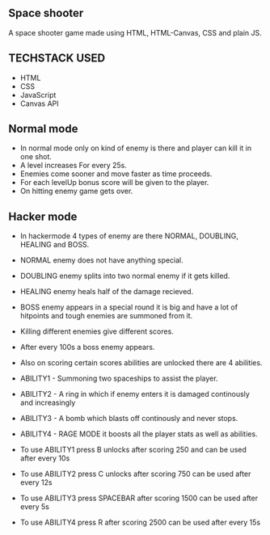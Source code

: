 
## Space shooter
    
A space shooter game made using HTML, HTML-Canvas, CSS and plain JS.


## TECHSTACK USED

- HTML
- CSS
- JavaScript
- Canvas API


## Normal mode
- In normal mode only on kind of enemy is there and player can kill it in one shot.
- A level increases For every 25s.
- Enemies come sooner and move faster as time proceeds.
- For each levelUp bonus score will be given to the player. 
- On hitting enemy game gets over. 


## Hacker mode
- In hackermode 4 types of enemy are there NORMAL, DOUBLING, HEALING and BOSS.
- NORMAL enemy does not have anything special.
- DOUBLING enemy splits into two normal enemy if it gets killed.
- HEALING enemy heals half of the damage recieved.
- BOSS enemy appears in a special round it is big and have a lot of hitpoints and tough enemies are summoned from it.
- Killing different enemies give different scores.
- After every 100s a boss enemy appears.
      
- Also on scoring certain scores abilities are unlocked there are 4 abilities.
- ABILITY1 - Summoning two spaceships to assist the player.
- ABILITY2 - A ring in which if enemy enters it is damaged continously and increasingly
- ABILITY3 - A bomb which blasts off continously and never stops.
- ABILITY4 - RAGE MODE it boosts all the player stats as well as abilities.
      
- To use ABILITY1 press B unlocks after scoring 250 and can be used after every 10s
- To use ABILITY2 press C unlocks after scoring 750 can be used after every 12s
- To use ABILITY3 press SPACEBAR after scoring 1500 can be used after every 5s
- To use ABILITY4 press R after scoring 2500 can be used after every 15s
      
